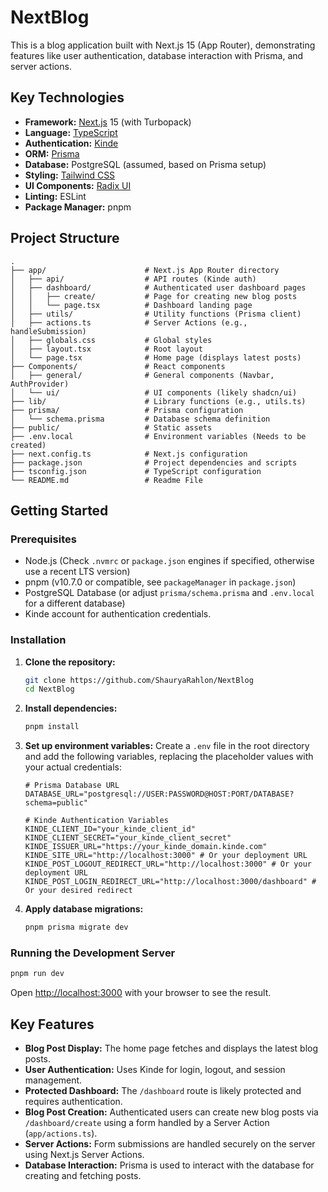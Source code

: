 # NextBlog

This is a blog application built with Next.js 15 (App Router), demonstrating features like user authentication, database interaction with Prisma, and server actions.

## Key Technologies

- **Framework:** [Next.js](https://nextjs.org/) 15 (with Turbopack)
- **Language:** [TypeScript](https://www.typescriptlang.org/)
- **Authentication:** [Kinde](https://kinde.com/)
- **ORM:** [Prisma](https://www.prisma.io/)
- **Database:** PostgreSQL (assumed, based on Prisma setup)
- **Styling:** [Tailwind CSS](https://tailwindcss.com/)
- **UI Components:** [Radix UI](https://www.radix-ui.com/) 
- **Linting:** ESLint
- **Package Manager:** pnpm

## Project Structure

```
.
├── app/                      # Next.js App Router directory
│   ├── api/                  # API routes (Kinde auth)
│   ├── dashboard/            # Authenticated user dashboard pages
│   │   ├── create/           # Page for creating new blog posts
│   │   └── page.tsx          # Dashboard landing page
│   ├── utils/                # Utility functions (Prisma client)
│   ├── actions.ts            # Server Actions (e.g., handleSubmission)
│   ├── globals.css           # Global styles
│   ├── layout.tsx            # Root layout
│   └── page.tsx              # Home page (displays latest posts)
├── Components/               # React components
│   ├── general/              # General components (Navbar, AuthProvider)
│   └── ui/                   # UI components (likely shadcn/ui)
├── lib/                      # Library functions (e.g., utils.ts)
├── prisma/                   # Prisma configuration
│   └── schema.prisma         # Database schema definition
├── public/                   # Static assets
├── .env.local                # Environment variables (Needs to be created)
├── next.config.ts            # Next.js configuration
├── package.json              # Project dependencies and scripts
├── tsconfig.json             # TypeScript configuration
└── README.md                 # Readme File
```

## Getting Started

### Prerequisites

- Node.js (Check `.nvmrc` or `package.json` engines if specified, otherwise use a recent LTS version)
- pnpm (v10.7.0 or compatible, see `packageManager` in `package.json`)
- PostgreSQL Database (or adjust `prisma/schema.prisma` and `.env.local` for a different database)
- Kinde account for authentication credentials.

### Installation

1.  **Clone the repository:**
    ```bash
    git clone https://github.com/ShauryaRahlon/NextBlog
    cd NextBlog
    ```
2.  **Install dependencies:**
    ```bash
    pnpm install
    ```
3.  **Set up environment variables:**
    Create a `.env` file in the root directory and add the following variables, replacing the placeholder values with your actual credentials:

    ```env
    # Prisma Database URL
    DATABASE_URL="postgresql://USER:PASSWORD@HOST:PORT/DATABASE?schema=public"

    # Kinde Authentication Variables
    KINDE_CLIENT_ID="your_kinde_client_id"
    KINDE_CLIENT_SECRET="your_kinde_client_secret"
    KINDE_ISSUER_URL="https://your_kinde_domain.kinde.com"
    KINDE_SITE_URL="http://localhost:3000" # Or your deployment URL
    KINDE_POST_LOGOUT_REDIRECT_URL="http://localhost:3000" # Or your deployment URL
    KINDE_POST_LOGIN_REDIRECT_URL="http://localhost:3000/dashboard" # Or your desired redirect
    ```

4.  **Apply database migrations:**
    ```bash
    pnpm prisma migrate dev
    ```

### Running the Development Server

```bash
pnpm run dev
```

Open [http://localhost:3000](http://localhost:3000) with your browser to see the result.

## Key Features

- **Blog Post Display:** The home page fetches and displays the latest blog posts.
- **User Authentication:** Uses Kinde for login, logout, and session management.
- **Protected Dashboard:** The `/dashboard` route is likely protected and requires authentication.
- **Blog Post Creation:** Authenticated users can create new blog posts via `/dashboard/create` using a form handled by a Server Action (`app/actions.ts`).
- **Server Actions:** Form submissions are handled securely on the server using Next.js Server Actions.
- **Database Interaction:** Prisma is used to interact with the database for creating and fetching posts.
